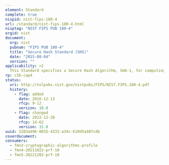 ```yaml
---
element: Standard
complete: true
nispid: nist-fips-180-4
url: /standard/nist-fips-180-4.html
nisptag: "NIST FIPS PUB 180-4"
orgid: nist
document:
  org: nist
  pubnum: "FIPS PUB 180-4"
  title: "Secure Hash Standard (SHS)"
  date: "2015-08-04"
  version: ""
applicability: >2
  This Standard specifies a Secure Hash Algorithm, SHA-1, for computing a condensed representation of a message or a data file. When a message of any length < 2**64 bits is input, the SHA-1 produces a 160-bit output called a message digest. The message digest can then be input to the Digital Signature Algorithm (DSA) which generates or verifies the signature for the message. Signing the message digest rather than the message often improves the efficiency of the process because the message digest is usually much smaller in size than the message. The same hash algorithm must be used by the verifier of a digital signature as was used by the creator of the digital signature.
rp: c3b-cap4
status:
  uri: http://nvlpubs.nist.gov/nistpubs/FIPS/NIST.FIPS.180-4.pdf
  history: 
    - flag: added
      date: 2016-12-13
      rfcp: 9-12
      version: 10.0
    - flag: changed
      date: 2022-12-20
      rfcp: 14-62
      version: 15.0
uuid: 3283a496-0035-4332-a34c-610d5a407cdb
coverdocument:
consumers:
  - fmn3-cryptographic-algorithms-profile
  - fmn4-20211022-prf-10
  - fmn5-20221202-prf-10
---
```

